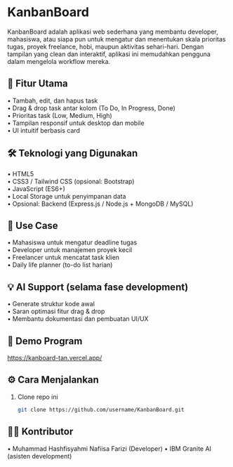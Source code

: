 # KanbanBoard

KanbanBoard adalah aplikasi web sederhana yang membantu developer, mahasiswa, atau siapa pun untuk mengatur dan menentukan skala prioritas tugas, proyek freelance, hobi, maupun aktivitas sehari-hari. Dengan tampilan yang clean dan interaktif, aplikasi ini memudahkan pengguna dalam mengelola workflow mereka.

## 🚀 Fitur Utama
• Tambah, edit, dan hapus task  
• Drag & drop task antar kolom (To Do, In Progress, Done)  
• Prioritas task (Low, Medium, High)  
• Tampilan responsif untuk desktop dan mobile  
• UI intuitif berbasis card  

## 🛠️ Teknologi yang Digunakan
• HTML5  
• CSS3 / Tailwind CSS (opsional: Bootstrap)  
• JavaScript (ES6+)  
• Local Storage untuk penyimpanan data  
• Opsional: Backend (Express.js / Node.js + MongoDB / MySQL)  

## 📌 Use Case
• Mahasiswa untuk mengatur deadline tugas  
• Developer untuk manajemen proyek kecil  
• Freelancer untuk mencatat task klien  
• Daily life planner (to-do list harian)  

## 💡 AI Support (selama fase development)
• Generate struktur kode awal  
• Saran optimasi fitur drag & drop  
• Membantu dokumentasi dan pembuatan UI/UX  

## 📸 Demo Program
https://kanboard-tan.vercel.app/

## ⚙️ Cara Menjalankan
1. Clone repo ini  
   ```bash
   git clone https://github.com/username/KanbanBoard.git

## 👨‍💻 Kontributor

• Muhammad Hashfisyahmi Nafiisa Farizi (Developer)
• IBM Granite AI (asisten development)
